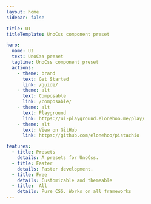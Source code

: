 ```yaml
---
layout: home
sidebar: false

title: UI
titleTemplate: UnoCss component preset

hero:
  name: UI
  text: UnoCss preset
  tagline: UnoCss component preset
  actions:
    - theme: brand
      text: Get Started
      link: /guide/
    - theme: alt
      text: Composable
      link: /composable/
    - theme: alt
      text: Playground
      link: https://ui-playground.elonehoo.me/play/
    - theme: alt
      text: View on GitHub
      link: https://github.com/elonehoo/pistachio

features:
  - title: Presets
    details: A presets for UnoCss.
  - title: Faster
    details: Faster development.
  - title: Free
    details: Customizable and themeable
  - title:  All
    details: Pure CSS. Works on all frameworks
---
```



